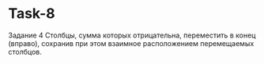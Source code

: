 # Task-8
Задание 4
Столбцы, сумма которых отрицательна, переместить в конец (вправо), сохранив при этом взаимное расположением перемещаемых столбцов.
